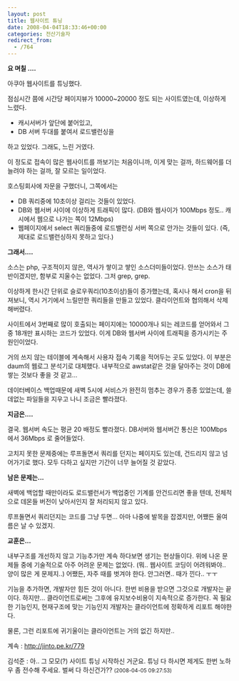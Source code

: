 ```yaml
---
layout: post
title: 웹사이트 튜닝
date: 2008-04-04T18:33:46+00:00
categories: 전산기술자
redirect_from:
  - /764
---
```


<strong>요 며칠 ....</strong>

아쿠아 웹사이트를 튜닝했다.

점심시간 쯤에 시간당 페이지뷰가 10000~20000 정도 되는 사이트였는데, 이상하게 느렸다.

<ul>

<li>캐시서버가 앞단에 붙어있고,</li>

<li>DB 서버 두대를 붙여서 로드밸런싱을</li>

</ul>

하고 있었다. 그래도, 느린 거였다.

이 정도로 접속이 많은 웹사이트를 까보기는 처음이니까, 이게 맞는 걸까, 하드웨어를 더 늘려야 하는 걸까, 잘 모르는 일이었다.

호스팅회사에 자문을 구했더니, 그쪽에서는

<ul>

<li>DB 쿼리중에 10초이상 걸리는 것들이 있었다.</li>

<li>DB와 웹서버 사이에 이상하게 트래픽이 많다. (DB와 웹사이가 100Mbps 정도.. 캐시에서 웹으로 나가는 쪽이 12Mbps)</li>

<li>웹페이지에서 select 쿼리들중에 로드밸런싱 서버 쪽으로 안가는 것들이 있다. (즉, 제대로 로드밸런싱하지 못하고 있다.)</li>

</ul>

<strong>그래서....</strong>

소스는 php, 구조적이지 않은, 역사가 쌓이고 쌓인 소스더미들이었다. 안쓰는 소스가 태반이겠지만, 함부로 지울수는 없었다. 그저 grep, grep.

이상하게 한시간 단위로 슬로우쿼리(10초이상)들이 증가했는데, 혹시나 해서 cron을 뒤져보니, 역시 거기에서 느릴만한 쿼리들을 만들고 있었다. 클라이언트와 협의해서 삭제해버렸다.

사이트에서 3번째로 많이 호출되는 페이지에는 10000개나 되는 레코드를 얻어와서 그중 18개만 표시하는 코드가 있었다. 이게 DB와 웹서버 사이에 트래픽을 증가시키는 주원인이었다.

거의 쓰지 않는 테이블에 계속해서 사용자 접속 기록을 적어두는 곳도 있었다. 이 부분은 daum의 웹로그 분석기로 대체했다. 내부적으로 awstat같은 것을 달아주는 것이 DB에 쌓는 것보다 좋을 것 같고...

데이터베이스 백업때문에 새벽 5시에 서비스가 완전히 멈추는 경우가 종종 있었는데, 쓸데없는 파일들을 지우고 나니 조금은 빨라졌다.

<strong>지금은....</strong>

결국. 웹서버 속도는 평균 20 배정도 빨라졌다. DB서버와 웹서버간 통신은 100Mbps 에서 36Mbps 로 줄어들었다.

고치지 못한 문제중에는 루프돌면서 쿼리를 던지는 페이지도 있는데, 건드리지 않고 넘어가기로 했다. 모두 다하고 싶지만 기간이 너무 늘어질 것 같았다.

<strong>남은 문제는...</strong>

새벽에 백업할 때만이라도 로드밸런서가 백업중인 기계를 안건드리면 좋을 텐데, 전체적으로 데몬들 버전이 낮아서인지 잘 처리되지 않고 있다.

루프돌면서 쿼리던지는 코드를 그냥 두면... 아마 나중에 발목을 잡겠지만, 어쨌든 올여름은 날 수 있겠지.

<strong>교훈은...</strong>

내부구조를 개선하지 않고 기능추가만 계속 하다보면 생기는 현상들이다. 위에 나온 문제들 중에 기술적으로 아주 어려운 문제는 없었다. (뭐.. 웹사이트 코딩이 어려워봐야.. 양이 많은 게 문제지..) 어쨌든, 자주 때를 벗겨야 한다. 안그러면.. 때가 낀다.. ㅜㅜ

기능을 추가하면, 개발자만 힘든 것이 아니다. 한번 비용을 받으면 그것으로 개발자는 끝이다. 하지만... 클라이언트로써는 그후에 유지보수비용이 지속적으로 증가한다. 꼭 필요한 기능인지, 현재구조에 맞는 기능인지 개발자는 클라이언트에 정확하게 리포트 해야한다.

물론, 그런 리포트에 귀기울이는 클라이언트는 거의 없긴 하지만..

계속 : <a href="http://jinto.pe.kr/779">http://jinto.pe.kr/779</a>
<div id=comments>
<div class=comment>
<!--- cmt:1141 --->
<!--- mail: --->
<!--- parent:0 --->
김석준 : 
아.. 그 모모(?) 사이트 튜닝 시작하신 거군요. 튜닝 다 하시면 제게도 한번 노하우 좀 전수해 주세요. 벌써 다 하신건가??
 <small>(2008-04-05 09:27:53)</small>
</div>
</div>
